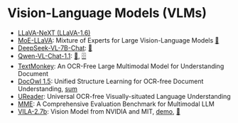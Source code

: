 # Vision-Language Models (VLMs)

- [LLaVA-NeXT (LLaVA-1.6)](https://github.com/haotian-liu/LLaVA)
- [MoE-LLaVA](https://github.com/PKU-YuanGroup/MoE-LLaVA): Mixture of Experts for Large Vision-Language Models [🤗](https://huggingface.co/spaces/LanguageBind/MoE-LLaVA)
- [DeepSeek-VL-7B-Chat](https://arxiv.org/pdf/2403.05525.pdf): [🤗](https://huggingface.co/deepseek-ai/deepseek-vl-7b-chat)
- [Qwen-VL-Chat-1.1](https://github.com/QwenLM/Qwen-VL?tab=readme-ov-file): [🤗](https://huggingface.co/Qwen/Qwen-VL-Chat), [🗄️](https://github.com/QwenLM/Qwen-VL)
- [TextMonkey](https://github.com/Yuliang-Liu/Monkey): An OCR-Free Large Multimodal Model for Understanding Document
- [DocOwl 1.5](https://github.com/X-PLUG/mPLUG-DocOwl/tree/main/DocOwl1.5): Unified Structure Learning for OCR-free Document Understanding, [sum](https://modelscope.cn/studios/iic/mPLUG-DocOwl/summary)
- [UReader](https://github.com/LukeForeverYoung/UReader): Universal OCR-free Visually-situated Language Understanding
- [MME](https://github.com/BradyFU/Awesome-Multimodal-Large-Language-Models/tree/Evaluation?tab=readme-ov-file): A Comprehensive Evaluation Benchmark for Multimodal LLM
- [VILA-2.7b](https://huggingface.co/Efficient-Large-Model/VILA-7b): Vision Model from NVIDIA and MIT, [demo](https://vila-demo.hanlab.ai/), [🤗](https://huggingface.co/collections/Efficient-Large-Model/vila-on-pre-training-for-visual-language-models-65d8022a3a52cd9bcd62698e)
